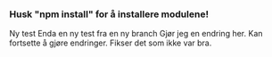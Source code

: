 ### Husk "npm install" for å installere modulene!
Ny test
Enda en ny test fra en ny branch
Gjør jeg en endring her.
Kan fortsette å gjøre endringer.
Fikser det som ikke var bra.